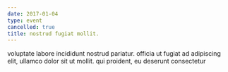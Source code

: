 ```yaml
---
date: 2017-01-04
type: event
cancelled: true
title: nostrud fugiat mollit.
---
```

voluptate labore incididunt nostrud pariatur. officia ut fugiat ad adipiscing elit, ullamco dolor sit ut mollit. qui proident, eu deserunt consectetur